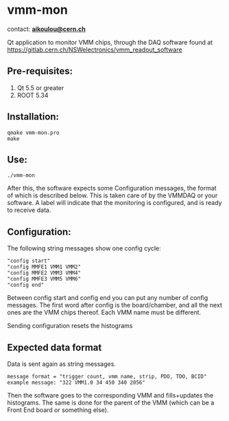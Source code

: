 # vmm-mon
contact: **aikoulou@cern.ch**

Qt application to monitor VMM chips, through the DAQ software found at https://gitlab.cern.ch/NSWelectronics/vmm_readout_software

## Pre-requisites:

1. Qt 5.5 or greater
2. ROOT 5.34

## Installation:
```
qmake vmm-mon.pro
make
```
## Use:
```
./vmm-mon
```
After this, the software expects some Configuration messages, the format of which is described below.
This is taken care of by the VMMDAQ or your software.
A label will indicate that the monitoring is configured, and is ready to receive data.

## Configuration:

The following string messages show one config cycle:
```
"config start"
"config MMFE1 VMM1 VMM2"
"config MMFE2 VMM3 VMM4"
"config MMFE3 VMM5 VMM6"
"config end"
```
Between config start and config end you can put any number of config messages.
The first word after config is the board/chamber, and all the next ones are the VMM chips thereof.
Each VMM name must be different.

Sending configuration resets the histograms

## Expected data format

Data is sent again as string messages.
```
message format = "trigger count, vmm name, strip, PDO, TDO, BCID"
example message: "322 VMM1.0 34 450 340 2056"
```
Then the software goes to the corresponding VMM and fills+updates the histograms.
The same is done for the parent of the VMM (which can be a Front End board or something else).


